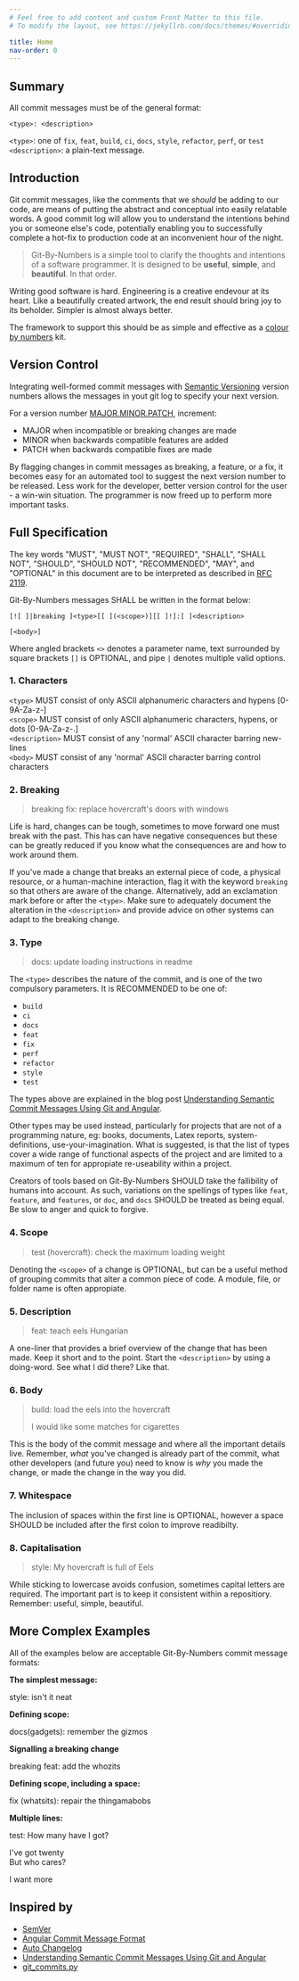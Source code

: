 ```yaml
---
# Feel free to add content and custom Front Matter to this file.
# To modify the layout, see https://jekyllrb.com/docs/themes/#overriding-theme-defaults

title: Home
nav-order: 0
---
```


## Summary

All commit messages must be of the general format:
    
    <type>: <description>

`<type>`: one of `fix`, `feat`, `build`, `ci`, `docs`, `style`, `refactor`, `perf`, or `test`  
`<description>`: a plain-text message.

## Introduction

Git commit messages, like the comments that we _should_ be adding to our code, are means of putting the abstract and conceptual into easily relatable words. A good commit log will allow you to understand the intentions behind you or someone else's code, potentially enabling you to successfully complete a hot-fix to production code at an inconvenient hour of the night.

> Git-By-Numbers is a simple tool to clarify the thoughts and intentions of a software programmer. It is designed to be **useful**, **simple**, and **beautiful**. In that order.

Writing good software is hard. Engineering is a creative endevour at its heart. Like a beautifully created artwork, the end result should bring joy to its beholder. Simpler is almost always better.

The framework to support this should be as simple and effective as a [colour by numbers](https://en.wikipedia.org/wiki/Paint_by_number) kit.

## Version Control

Integrating well-formed commit messages with [Semantic Versioning](https://semver.org/) version numbers allows the messages in yout git log to specify your next version.

For a version number [MAJOR.MINOR.PATCH](https://semver.org/#summary), increment:
- MAJOR when incompatible or breaking changes are made
- MINOR when backwards compatible features are added
- PATCH when backwards compatible fixes are made

By flagging changes in commit messages as breaking, a feature, or a fix, it becomes easy for an automated tool to suggest the next version number to be released. Less work for the developer, better version control for the user - a win-win situation. The programmer is now freed up to perform more important tasks.

## Full Specification

The key words "MUST", "MUST NOT", "REQUIRED", "SHALL", "SHALL NOT", "SHOULD", "SHOULD NOT", "RECOMMENDED",  "MAY", and "OPTIONAL" in this document are to be interpreted as described in [RFC 2119](https://tools.ietf.org/html/rfc2119).

Git-By-Numbers messages SHALL be written in the format below:

    [![ ]|breaking ]<type>[[ ](<scope>)][[ ]!]:[ ]<description>

    [<body>]

Where angled brackets `<>` denotes a parameter name, text surrounded by square brackets `[]` is OPTIONAL, and pipe `|` denotes multiple valid options.

### 1. Characters

`<type>` MUST consist of only ASCII alphanumeric characters and hypens [0-9A-Za-z-]  
`<scope>` MUST consist of only ASCII alphanumeric characters, hypens, or dots [0-9A-Za-z-.]  
`<description>` MUST consist of any 'normal' ASCII character barring new-lines  
`<body>` MUST consist of any 'normal' ASCII character barring control characters

### 2. Breaking

> breaking fix: replace hovercraft's doors with windows

Life is hard, changes can be tough, sometimes to move forward one must break with the past. This has can have negative consequences but these can be greatly reduced if you know what the consequences are and how to work around them.

If you've made a change that breaks an external piece of code, a physical resource, or a human-machine interaction, flag it with the keyword `breaking` so that others are aware of the change. Alternatively, add an exclamation mark before or after the `<type>`. Make sure to adequately document the alteration in the `<description>` and provide advice on other systems can adapt to the breaking change.

### 3. Type

> docs: update loading instructions in readme

The `<type>` describes the nature of the commit, and is one of the two compulsory parameters.
It is RECOMMENDED to be one of:

* `build`
* `ci`
* `docs`
* `feat`
* `fix`
* `perf`
* `refactor`
* `style`
* `test`

The types above are explained in the blog post [Understanding Semantic Commit Messages Using Git and Angular](https://nitayneeman.com/posts/understanding-semantic-commit-messages-using-git-and-angular/#common-types).

Other types may be used instead, particularly for projects that are not of a programming nature, eg: books, documents, Latex reports, system-definitions, use-your-imagination. What is suggested, is that the list of types cover a wide range of functional aspects of the project and are limited to a maximum of ten for appropiate re-useability within a project.

Creators of tools based on Git-By-Numbers SHOULD take the fallibility of humans into account. As such, variations on the spellings of types like `feat`, `feature`, and `features`, or `doc`, and `docs` SHOULD be treated as being equal. Be slow to anger and quick to forgive.

### 4. Scope

> test (hovercraft): check the maximum loading weight

Denoting the `<scope>` of a change is OPTIONAL, but can be a useful method of grouping commits that alter a common piece of code. A module, file, or folder name is often appropiate.

### 5. Description

> feat: teach eels Hungarian

A one-liner that provides a brief overview of the change that has been made. Keep it short and to the point. Start the `<description>` by using a doing-word. See what I did there? Like that.

### 6. Body

> build: load the eels into the hovercraft
>
> I would like some matches for cigarettes

This is the body of the commit message and where all the important details live. Remember, _what_ you've changed is already part of the commit, what other developers (and future you) need to know is _why_ you made the change, or made the change in the way you did.

### 7. Whitespace

The inclusion of spaces within the first line is OPTIONAL, however a space SHOULD be included after the first colon to improve readibilty.

### 8. Capitalisation

> style: My hovercraft is full of Eels

While sticking to lowercase avoids confusion, sometimes capital letters are required. The important part is to keep it consistent within a repositiory. Remember: useful, simple, beautiful.

## More Complex Examples

All of the examples below are acceptable Git-By-Numbers commit message formats:

**The simplest message:**

style: isn't it neat

**Defining scope:**

docs(gadgets): remember the gizmos

**Signalling a breaking change**

breaking feat: add the whozits

**Defining scope, including a space:**

fix (whatsits): repair the thingamabobs

**Multiple lines:**

test: How many have I got?  
  
I've got twenty  
But who cares?  
  
I want more

## Inspired by

* [SemVer](https://semver.org/)
* [Angular Commit Message Format](https://github.com/angular/angular/blob/master/CONTRIBUTING.md#commit)
* [Auto Changelog](https://github.com/Michael-F-Bryan/auto-changelog)
* [Understanding Semantic Commit Messages Using Git and Angular](https://nitayneeman.com/posts/understanding-semantic-commit-messages-using-git-and-angular/)
* [git_commits.py](https://gist.github.com/simonw/091b765a071d1558464371042db3b959#file-get_commits-py)
<!-- * [Commit Message Emoji](https://github.com/dannyfritz/commit-message-emoji) -->


<!-- ## Emoji

Adding the --emoji flag will add emoji after each heading in the changelog. Below is the list of emoji that are used:

* Docs 📝
* Features ✨
* Fixes 🐛
* Performance ⚡️
* Refactorings ♻️
* Other 🃏 -->
